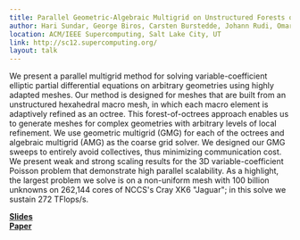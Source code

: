 ```yaml
---
title: Parallel Geometric-Algebraic Multigrid on Unstructured Forests of Octrees
author: Hari Sundar, George Biros, Carsten Burstedde, Johann Rudi, Omar Ghattas, Georg Stadler
location: ACM/IEEE Supercomputing, Salt Lake City, UT
link: http://sc12.supercomputing.org/
layout: talk
---
```


We present a parallel multigrid method for solving variable-coefficient elliptic partial differential equations on arbitrary geometries using highly adapted meshes. Our method is designed for meshes that are built from an unstructured hexahedral macro mesh, in which each macro element is adaptively refined as an octree. This forest-of-octrees approach enables us to generate meshes for complex geometries with arbitrary levels of local refinement. We use geometric multigrid (GMG) for each of the octrees and algebraic multigrid (AMG) as the coarse grid solver. We designed our GMG sweeps to entirely avoid collectives, thus minimizing communication cost. We present weak and strong scaling results for the 3D variable-coefficient Poisson problem that demonstrate high parallel scalability. As a highlight, the largest problem we solve is on a non-uniform mesh with 100 billion unknowns on 262,144 cores of NCCS's Cray XK6 "Jaguar"; in this solve we sustain 272 TFlops/s.

[**Slides**](/files/pres/sc12.pdf)   
[**Paper**](/files/pubs/sc12.pdf) 
